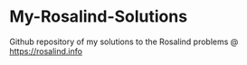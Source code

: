 # My-Rosalind-Solutions
Github repository of my solutions to the Rosalind problems @ https://rosalind.info
